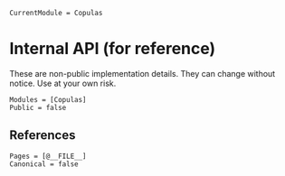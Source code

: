 ```@meta
CurrentModule = Copulas
```

# Internal API (for reference)

These are non-public implementation details. They can change without notice. Use at your own risk.

```@autodocs
Modules = [Copulas]
Public = false
```

## References

```@bibliography
Pages = [@__FILE__]
Canonical = false
```